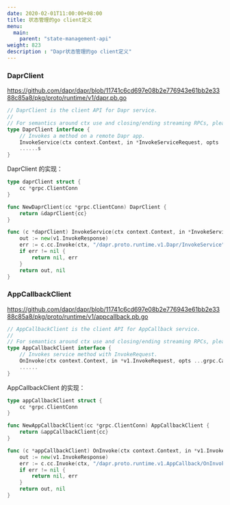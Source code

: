 ```yaml
---
date: 2020-02-01T11:00:00+08:00
title: 状态管理的go client定义
menu:
  main:
    parent: "state-management-api"
weight: 823
description : "Dapr状态管理的go client定义"
---
```


### DaprClient

https://github.com/dapr/dapr/blob/11741c6cd697e08b2e776943e61bb2e3388c85a8/pkg/proto/runtime/v1/dapr.pb.go

```go
// DaprClient is the client API for Dapr service.
//
// For semantics around ctx use and closing/ending streaming RPCs, please refer to https://godoc.org/google.golang.org/grpc#ClientConn.NewStream.
type DaprClient interface {
	// Invokes a method on a remote Dapr app.
	InvokeService(ctx context.Context, in *InvokeServiceRequest, opts ...grpc.CallOption) (*v1.InvokeResponse, error)
	......s
}
```
DaprClient 的实现：

```go
type daprClient struct {
	cc *grpc.ClientConn
}

func NewDaprClient(cc *grpc.ClientConn) DaprClient {
	return &daprClient{cc}
}

func (c *daprClient) InvokeService(ctx context.Context, in *InvokeServiceRequest, opts ...grpc.CallOption) (*v1.InvokeResponse, error) {
	out := new(v1.InvokeResponse)
	err := c.cc.Invoke(ctx, "/dapr.proto.runtime.v1.Dapr/InvokeService", in, out, opts...)
	if err != nil {
		return nil, err
	}
	return out, nil
}
```



### AppCallbackClient

https://github.com/dapr/dapr/blob/11741c6cd697e08b2e776943e61bb2e3388c85a8/pkg/proto/runtime/v1/appcallback.pb.go

```go
// AppCallbackClient is the client API for AppCallback service.
//
// For semantics around ctx use and closing/ending streaming RPCs, please refer to https://godoc.org/google.golang.org/grpc#ClientConn.NewStream.
type AppCallbackClient interface {
	// Invokes service method with InvokeRequest.
	OnInvoke(ctx context.Context, in *v1.InvokeRequest, opts ...grpc.CallOption) (*v1.InvokeResponse, error)
	......
}
```

AppCallbackClient 的实现：

```go
type appCallbackClient struct {
	cc *grpc.ClientConn
}

func NewAppCallbackClient(cc *grpc.ClientConn) AppCallbackClient {
	return &appCallbackClient{cc}
}

func (c *appCallbackClient) OnInvoke(ctx context.Context, in *v1.InvokeRequest, opts ...grpc.CallOption) (*v1.InvokeResponse, error) {
	out := new(v1.InvokeResponse)
	err := c.cc.Invoke(ctx, "/dapr.proto.runtime.v1.AppCallback/OnInvoke", in, out, opts...)
	if err != nil {
		return nil, err
	}
	return out, nil
}
```

